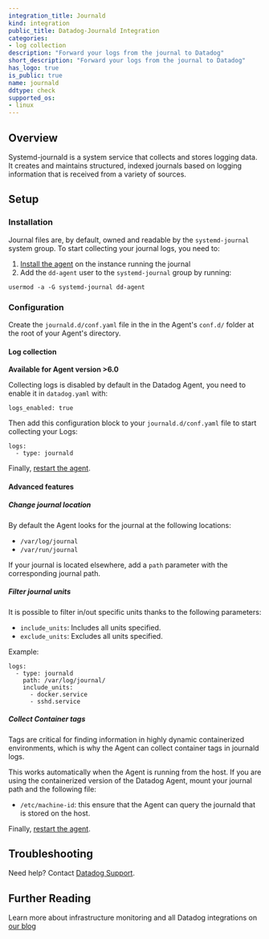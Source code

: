 ```yaml
---
integration_title: Journald
kind: integration
public_title: Datadog-Journald Integration
categories:
- log collection
description: "Forward your logs from the journal to Datadog"
short_description: "Forward your logs from the journal to Datadog"
has_logo: true
is_public: true
name: journald
ddtype: check
supported_os:
- linux
---
```



## Overview

Systemd-journald is a system service that collects and stores logging data. It creates and maintains structured, indexed journals based on logging information that is received from a variety of sources.

## Setup

### Installation

Journal files are, by default, owned and readable by the `systemd-journal` system group. To start collecting your journal logs, you need to:

1. [Install the agent][1] on the instance running the journal
2. Add the `dd-agent` user to the `systemd-journal` group by running:

```
usermod -a -G systemd-journal dd-agent
```

### Configuration

Create the `journald.d/conf.yaml` file in the in the Agent's `conf.d/` folder at the root of your Agent's directory.

#### Log collection

**Available for Agent version >6.0**

Collecting logs is disabled by default in the Datadog Agent, you need to enable it in `datadog.yaml` with:

```
logs_enabled: true
```

Then add this configuration block to your `journald.d/conf.yaml` file to start collecting your Logs:

```
logs:
  - type: journald
```

Finally, [restart the agent][2].

#### Advanced features

##### Change journal location

By default the Agent looks for the journal at the following locations:

* `/var/log/journal`
* `/var/run/journal`

If your journal is located elsewhere, add a `path` parameter with the corresponding journal path.

##### Filter journal units

It is possible to filter in/out specific units thanks to the following parameters:

* `include_units`: Includes all units specified.
* `exclude_units`: Excludes all units specified.

Example:

```
logs:
  - type: journald
    path: /var/log/journal/
    include_units:
      - docker.service
      - sshd.service
```

##### Collect Container tags

Tags are critical for finding information in highly dynamic containerized environments, which is why the Agent can collect container tags in journald logs.

This works automatically when the Agent is running from the host. If you are using the containerized version of the Datadog Agent, mount your journal path and the following file:

- `/etc/machine-id`: this ensure that the Agent can query the journald that is stored on the host.

Finally, [restart the agent][2].

## Troubleshooting

Need help? Contact [Datadog Support][3].

## Further Reading

Learn more about infrastructure monitoring and all Datadog integrations on [our blog][4]

[1]: https://app.datadoghq.com/account/settings#agent
[2]: /agent/guide/agent-commands/#start-stop-restart-the-agent
[3]: /help
[4]: https://www.datadoghq.com/blog

